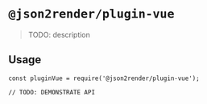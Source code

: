 # `@json2render/plugin-vue`

> TODO: description

## Usage

```
const pluginVue = require('@json2render/plugin-vue');

// TODO: DEMONSTRATE API
```
